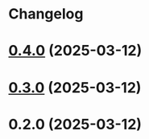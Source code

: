 # Changelog

# [0.4.0](https://github.com/waynevanson/js/compare/@waynevanson/compose-solid@0.3.0...@waynevanson/compose-solid@0.4.0) (2025-03-12)

# [0.3.0](https://github.com/waynevanson/js/compare/@waynevanson/compose-solid@0.2.0...@waynevanson/compose-solid@0.3.0) (2025-03-12)

# 0.2.0 (2025-03-12)
